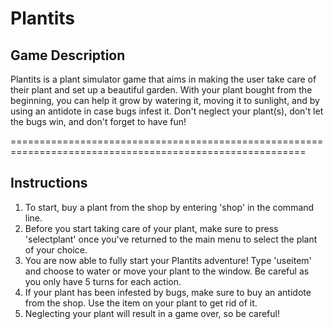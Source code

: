 # Plantits

## Game Description
Plantits is a plant simulator game that aims in making the user take care of their plant and set up a beautiful garden. With your plant bought from the beginning, you can help it grow by watering it, moving it to sunlight, and by using an antidote in case bugs infest it. Don't neglect your plant(s), don't let the bugs win, and don't forget to have fun! 

=========================================================================================================

## Instructions

1. To start, buy a plant from the shop by entering 'shop' in the command line.
2. Before you start taking care of your plant, make sure to press 'selectplant' once you've returned to the main menu to select the plant of your choice.
3. You are now able to fully start your Plantits adventure! Type 'useitem' and choose to water or move your plant to the window. Be careful as you only have 5 turns for each action.
4. If your plant has been infested by bugs, make sure to buy an antidote from the shop. Use the item on your plant to get rid of it.
5. Neglecting your plant will result in a game over, so be careful!